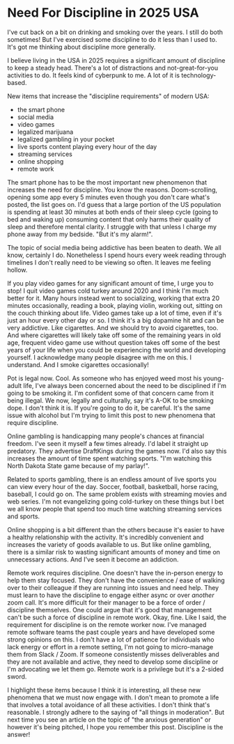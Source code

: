 # Need For Discipline in 2025 USA

I've cut back on a bit on drinking and smoking over the years. I still do both sometimes! But I've exercised some discipline to do it less than I used to. It's got me thinking about discipline more generally.

I believe living in the USA in 2025 requires a significant amount of discipline to keep a steady head. There's a lot of distractions and not-great-for-you activities to do. It feels kind of cyberpunk to me. A lot of it is technology-based.

New items that increase the "discipline requirements" of modern USA:

- the smart phone
- social media
- video games
- legalized marijuana
- legalized gambling in your pocket
- live sports content playing every hour of the day
- streaming services
- online shopping
- remote work

The smart phone has to be the most important new phenomenon that increases the need for discipline. You know the reasons. Doom-scrolling, opening some app every 5 minutes even though you don't care what's posted, the list goes on. I'd guess that a large portion of the US population is spending at least 30 minutes at both ends of their sleep cycle (going to bed and waking up) consuming content that only harms their quality of sleep and therefore mental clarity. I struggle with that unless I charge my phone away from my bedside. "But it's my alarm!".

The topic of social media being addictive has been beaten to death. We all know, certainly I do. Nonetheless I spend hours every week reading through timelines I don't really need to be viewing so often. It leaves me feeling hollow.

If you play video games for any significant amount of time, I urge you to stop! I quit video games cold turkey around 2020 and I think I'm much better for it. Many hours instead went to socializing, working that extra 20 minutes occasionally, reading a book, playing violin, working out, sitting on the couch thinking about life. Video games take up a lot of time, even if it's just an hour every other day or so. I think it's a big dopamine hit and can be very addictive. Like cigarettes. And we should try to avoid cigarettes, too. And where cigarettes will likely take off some of the remaining years in old age, frequent video game use without question takes off some of the best years of your life when you could be experiencing the world and developing yourself. I acknowledge many people disagree with me on this. I understand. And I smoke cigarettes occasionally!

Pot is legal now. Cool. As someone who has enjoyed weed most his young-adult life, I've always been concerned about the need to be disciplined if I'm going to be smoking it. I'm confident some of that concern came from it being illegal. We now, legally and culturally, say it's A-OK to be smoking dope. I don't think it is. If you're going to do it, be careful. It's the same issue with alcohol but I'm trying to limit this post to new phenomena that require discipline.

Online gambling is handicapping many people's chances at financial freedom. I've seen it myself a few times already. I'd label it straight up predatory. They advertise DraftKings during the games now. I'd also say this increases the amount of time spent watching sports. "I'm watching this North Dakota State game because of my parlay!".

Related to sports gambling, there is an endless amount of live sports you can view every hour of the day. Soccer, football, basketball, horse racing, baseball, I could go on. The same problem exists with streaming movies and web series. I'm not evangelizing going cold-turkey on these things but I bet we all know people that spend too much time watching streaming services and sports.

Online shopping is a bit different than the others because it's easier to have a healthy relationship with the activity. It's incredibly convenient and increases the variety of goods available to us. But like online gambling, there is a similar risk to wasting significant amounts of money and time on unnecessary actions. And I've seen it become an addiction.

Remote work requires discipline. One doesn't have the in-person energy to help them stay focused. They don't have the convenience / ease of walking over to their colleague if they are running into issues and need help. They must learn to have the discipline to engage either async or over *another* zoom call. It's more difficult for their manager to be a force of order / discipline themselves. One could argue that it's good that management can't be such a force of discipline in remote work. Okay, fine. Like I said, the requirement for discipline is on the remote worker now. I've managed remote software teams the past couple years and have developed some strong opinions on this. I don't have a lot of patience for individuals who lack energy or effort in a remote setting, I'm not going to micro-manage them from Slack / Zoom. If someone consistently misses deliverables and they are not available and active, they need to develop some discipline or I'm advocating we let them go. Remote work is a privilege but it's a 2-sided sword.

I highlight these items because I think it is interesting, all these new phenomena that we must now engage with. I don't mean to promote a life that involves a total avoidance of all these activities. I don't think that's reasonable. I strongly adhere to the saying of "all things in moderation". But next time you see an article on the topic of "the anxious generation" or however it's being pitched, I hope you remember this post. Discipline is the answer!
